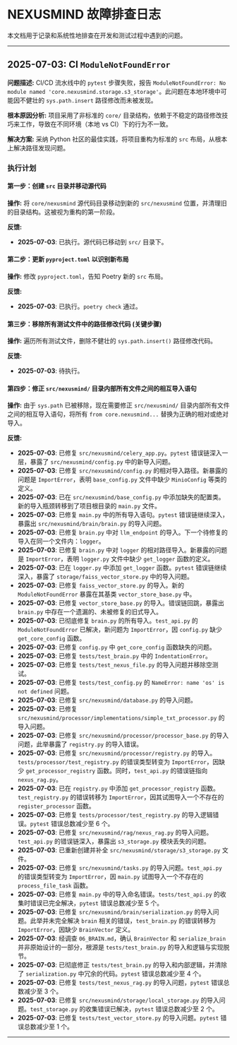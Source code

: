 # NEXUSMIND 故障排查日志

本文档用于记录和系统性地排查在开发和测试过程中遇到的问题。
 
---

## 2025-07-03: CI `ModuleNotFoundError`

**问题描述:**
CI/CD 流水线中的 `pytest` 步骤失败，报告 `ModuleNotFoundError: No module named 'core.nexusmind.storage.s3_storage'`。此问题在本地环境中可能因不健壮的 `sys.path.insert` 路径修改而未被发现。

**根本原因分析:**
项目采用了非标准的 `core/` 目录结构，依赖于不稳定的路径修改技巧来工作，导致在不同环境（本地 vs CI）下的行为不一致。

**解决方案:**
采纳 Python 社区的最佳实践，将项目重构为标准的 `src` 布局，从根本上解决路径发现问题。

### **执行计划**

#### **第一步：创建 `src` 目录并移动源代码**

**操作:**
将 `core/nexusmind` 源代码目录移动到新的 `src/nexusmind` 位置，并清理旧的目录结构。这被视为重构的第一阶段。

**反馈:**
* **2025-07-03**: 已执行。源代码已移动到 `src/` 目录下。

#### **第二步：更新 `pyproject.toml` 以识别新布局**

**操作:**
修改 `pyproject.toml`，告知 Poetry 新的 `src` 布局。

**反馈:**
* **2025-07-03**: 已执行。`poetry check` 通过。

#### **第三步：移除所有测试文件中的路径修改代码 (关键步骤)**

**操作:**
遍历所有测试文件，删除不健壮的 `sys.path.insert()` 路径修改代码。

**反馈:**
* **2025-07-03**: 待执行。

#### **第四步：修正 `src/nexusmind/` 目录内部所有文件之间的相互导入语句**

**操作:**
由于 `sys.path` 已被移除，现在需要修正 `src/nexusmind/` 目录内部所有文件之间的相互导入语句，将所有 `from core.nexusmind...` 替换为正确的相对或绝对导入。

**反馈:**
* **2025-07-03**: 已修复 `src/nexusmind/celery_app.py`。`pytest` 错误链深入一层，暴露了 `src/nexusmind/config.py` 中的新导入问题。
* **2025-07-03**: 已修复 `src/nexusmind/config.py` 的相对导入路径。新暴露的问题是 `ImportError`，表明 `base_config.py` 文件中缺少 `MinioConfig` 等类的定义。
* **2025-07-03**: 已在 `src/nexusmind/base_config.py` 中添加缺失的配置类。新的导入瓶颈转移到了项目根目录的 `main.py` 文件。
* **2025-07-03**: 已修复 `main.py` 中的所有导入语句。`pytest` 错误链继续深入，暴露出 `src/nexusmind/brain/brain.py` 的导入问题。
* **2025-07-03**: 已修复 `brain.py` 中对 `llm_endpoint` 的导入。下一个待修复的导入在同一个文件内：`logger`。
* **2025-07-03**: 已修复 `brain.py` 中对 `logger` 的相对路径导入。新暴露的问题是 `ImportError`，表明 `logger.py` 文件中缺少 `get_logger` 函数的定义。
* **2025-07-03**: 已在 `logger.py` 中添加 `get_logger` 函数。`pytest` 错误链继续深入，暴露了 `storage/faiss_vector_store.py` 中的导入问题。
* **2025-07-03**: 已修复 `faiss_vector_store.py` 的导入。新的 `ModuleNotFoundError` 暴露在其基类 `vector_store_base.py` 中。
* **2025-07-03**: 已修复 `vector_store_base.py` 的导入。错误链回跳，暴露出 `brain.py` 中存在一个遗漏的、未被修复的旧式导入。
* **2025-07-03**: 已彻底修复 `brain.py` 的所有导入。`test_api.py` 的 `ModuleNotFoundError` 已解决，新问题为 `ImportError`，因 `config.py` 缺少 `get_core_config` 函数。
* **2025-07-03**: 已修复 `config.py` 中 `get_core_config` 函数缺失的问题。
* **2025-07-03**: 已修复 `tests/test_brain.py` 中的 `IndentationError`。
* **2025-07-03**: 已修复 `tests/test_nexus_file.py` 的导入问题并移除空测试。
* **2025-07-03**: 已修复 `tests/test_config.py` 的 `NameError: name 'os' is not defined` 问题。
* **2025-07-03**: 已修复 `src/nexusmind/database.py` 的导入问题。
* **2025-07-03**: 已修复 `src/nexusmind/processor/implementations/simple_txt_processor.py` 的导入问题。
* **2025-07-03**: 已修复 `src/nexusmind/processor/processor_base.py` 的导入问题，此举暴露了 `registry.py` 的导入错误。
* **2025-07-03**: 已修复 `src/nexusmind/processor/registry.py` 的导入。`tests/processor/test_registry.py` 的错误类型转变为 `ImportError`，因缺少 `get_processor_registry` 函数。同时，`test_api.py` 的错误链指向 `nexus_rag.py`。
* **2025-07-03**: 已在 `registry.py` 中添加 `get_processor_registry` 函数。`test_registry.py` 的错误转移为 `ImportError`，因其试图导入一个不存在的 `register_processor` 函数。
* **2025-07-03**: 已修复 `tests/processor/test_registry.py` 的导入逻辑错误。`pytest` 错误总数减少至 6 个。
* **2025-07-03**: 已修复 `src/nexusmind/rag/nexus_rag.py` 的导入问题。`test_api.py` 的错误链深入，暴露出 `s3_storage.py` 模块丢失的问题。
* **2025-07-03**: 已重新创建并补全 `src/nexusmind/storage/s3_storage.py` 文件。
* **2025-07-03**: 已修复 `src/nexusmind/tasks.py` 的导入问题。`test_api.py` 的错误类型转变为 `ImportError`，因 `main.py` 试图导入一个不存在的 `process_file_task` 函数。
* **2025-07-03**: 已修复 `main.py` 中的导入命名错误。`tests/test_api.py` 的收集时错误已完全解决，`pytest` 错误总数减少至 5 个。
* **2025-07-03**: 已修复 `src/nexusmind/brain/serialization.py` 的导入问题。此举并未完全解决 `brain` 相关的错误，`test_brain.py` 的错误转移为 `ImportError`，因缺少 `BrainVector` 定义。
* **2025-07-03**: 经调查 `06_BRAIN.md`，确认 `BrainVector` 和 `serialize_brain` 并非原始设计的一部分，根源是 `tests/test_brain.py` 的导入和逻辑与实现脱节。
* **2025-07-03**: 已彻底修正 `tests/test_brain.py` 的导入和内部逻辑，并清除了 `serialization.py` 中冗余的代码。`pytest` 错误总数减少至 4 个。
* **2025-07-03**: 已修复 `tests/test_nexus_rag.py` 的导入问题，`pytest` 错误总数减少至 3 个。
* **2025-07-03**: 已修复 `src/nexusmind/storage/local_storage.py` 的导入问题。`test_storage.py` 的收集错误已解决，`pytest` 错误总数减少至 2 个。
* **2025-07-03**: 已修复 `tests/test_vector_store.py` 的导入问题。`pytest` 错误总数减少至 1 个。

---